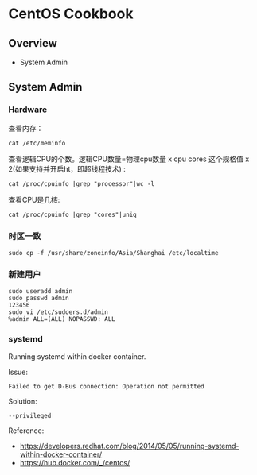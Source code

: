 # CentOS Cookbook

## Overview

* System Admin


## System Admin

### Hardware
查看内存：

```
cat /etc/meminfo
```

查看逻辑CPU的个数。逻辑CPU数量=物理cpu数量 x cpu cores 这个规格值 x 2(如果支持并开启ht，即超线程技术) :

```
cat /proc/cpuinfo |grep "processor"|wc -l
```

查看CPU是几核:

```
cat /proc/cpuinfo |grep "cores"|uniq
```

### 时区一致

```
sudo cp -f /usr/share/zoneinfo/Asia/Shanghai /etc/localtime
```

### 新建用户

```
sudo useradd admin
sudo passwd admin
123456
sudo vi /etc/sudoers.d/admin
%admin ALL=(ALL) NOPASSWD: ALL
```

### systemd
Running systemd within docker container. 

Issue:

```
Failed to get D-Bus connection: Operation not permitted
```

Solution:

```
--privileged
```

Reference:
* https://developers.redhat.com/blog/2014/05/05/running-systemd-within-docker-container/
* https://hub.docker.com/_/centos/
